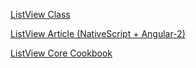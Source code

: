 [ListView Class](https://docs.nativescript.org/api-reference/classes/_ui_list_view_.listview.html)

[ListView Article (NativeScript + Angular-2)](https://docs.nativescript.org/angular/ui/list-view.html)

[ListView Core Cookbook](https://docs.nativescript.org/cookbook/ui/list-view)